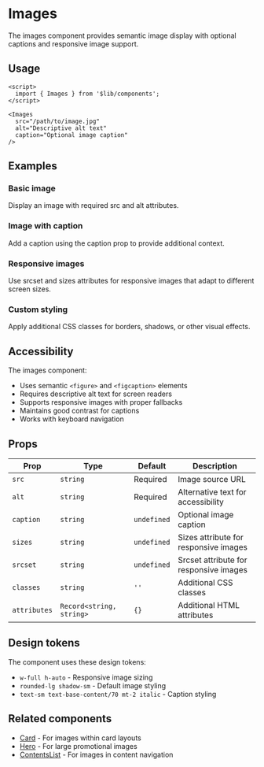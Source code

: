 # Images

The images component provides semantic image display with optional captions and responsive image support.

## Usage

```svelte
<script>
  import { Images } from '$lib/components';
</script>

<Images 
  src="/path/to/image.jpg"
  alt="Descriptive alt text"
  caption="Optional image caption"
/>
```

## Examples

### Basic image
Display an image with required src and alt attributes.

### Image with caption
Add a caption using the caption prop to provide additional context.

### Responsive images
Use srcset and sizes attributes for responsive images that adapt to different screen sizes.

### Custom styling
Apply additional CSS classes for borders, shadows, or other visual effects.

## Accessibility

The images component:
- Uses semantic `<figure>` and `<figcaption>` elements
- Requires descriptive alt text for screen readers
- Supports responsive images with proper fallbacks
- Maintains good contrast for captions
- Works with keyboard navigation

## Props

| Prop | Type | Default | Description |
| ---- | ---- | ------- | ----------- |
| `src` | `string` | Required | Image source URL |
| `alt` | `string` | Required | Alternative text for accessibility |
| `caption` | `string` | `undefined` | Optional image caption |
| `sizes` | `string` | `undefined` | Sizes attribute for responsive images |
| `srcset` | `string` | `undefined` | Srcset attribute for responsive images |
| `classes` | `string` | `''` | Additional CSS classes |
| `attributes` | `Record<string, string>` | `{}` | Additional HTML attributes |

## Design tokens

The component uses these design tokens:

- `w-full h-auto` - Responsive image sizing
- `rounded-lg shadow-sm` - Default image styling
- `text-sm text-base-content/70 mt-2 italic` - Caption styling

## Related components

- [Card](../card/+docs.md) - For images within card layouts
- [Hero](../hero/+docs.md) - For large promotional images
- [ContentsList](../contents-list/+docs.md) - For images in content navigation
